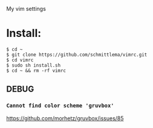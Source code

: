 My vim settings

# Install:
```
$ cd ~  
$ git clone https://github.com/schmittlema/vimrc.git  
$ cd vimrc  
$ sudo sh install.sh  
$ cd ~ && rm -rf vimrc  
```

## DEBUG
### `Cannot find color scheme 'gruvbox'`  
https://github.com/morhetz/gruvbox/issues/85
